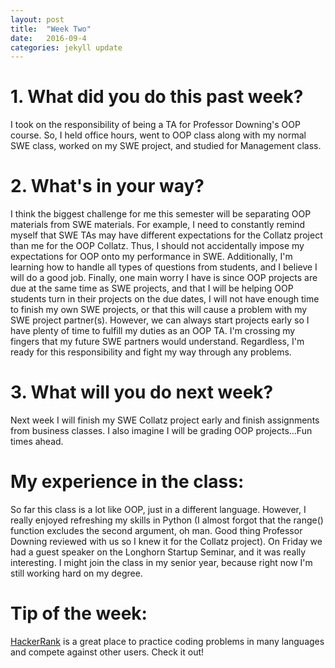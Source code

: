 ```yaml
---
layout: post
title:  "Week Two"
date:   2016-09-4
categories: jekyll update
---
```


# 1. What did you do this past week?
I took on the responsibility of being a TA for Professor Downing's OOP course. So, I held office hours, went to OOP class along with my normal SWE class, worked on my SWE project, and studied for Management class.

# 2. What's in your way?
I think the biggest challenge for me this semester will be separating OOP materials from SWE materials. For example, I need to constantly remind myself that SWE TAs may have different expectations for the Collatz project than me for the OOP Collatz. Thus, I should not accidentally impose my expectations for OOP onto my performance in SWE. Additionally, I'm learning how to handle all types of questions from students, and I believe I will do a good job. Finally, one main worry I have is since OOP projects are due at the same time as SWE projects, and that I will be helping OOP students turn in their projects on the due dates, I will not have enough time to finish my own SWE projects, or that this will cause a problem with my SWE project partner(s). However, we can always start projects early so I have plenty of time to fulfill my duties as an OOP TA. I'm crossing my fingers that my future SWE partners would understand. Regardless, I'm ready for this responsibility and fight my way through any problems.

# 3. What will you do next week?
Next week I will finish my SWE Collatz project early and finish assignments from business classes. I also imagine I will be grading OOP projects...Fun times ahead.

# My experience in the class:
So far this class is a lot like OOP, just in a different language. However, I really enjoyed refreshing my skills in Python (I almost forgot that the range() function excludes the second argument, oh man. Good thing Professor Downing reviewed with us so I knew it for the Collatz project). On Friday we had a guest speaker on the Longhorn Startup Seminar, and it was really interesting. I might join the class in my senior year, because right now I'm still working hard on my degree. 

# Tip of the week:
[HackerRank](https://www.hackerrank.com/) is a great place to practice coding problems in many languages and compete against other users. Check it out!
